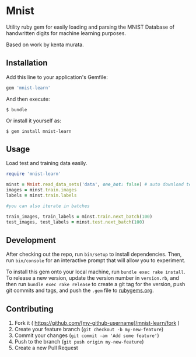# Mnist

Utility ruby gem for easily loading and parsing the MNIST Database of handwritten digits for machine learning purposes.

Based on work by kenta murata.

## Installation

Add this line to your application's Gemfile:

```ruby
gem 'mnist-learn'
```

And then execute:

    $ bundle

Or install it yourself as:

    $ gem install mnist-learn

## Usage

Load test and training data easily.

```ruby
require 'mnist-learn'

minst = Mnist.read_data_sets('data', one_hot: false) # auto download test and training archives and store them in /data
images = minst.train.images
labels = minst.train.labels

#you can also iterate in batches

train_images, train_labels = minst.train.next_batch(100)
test_images, test_labels = minst.test.next_batch(100)
```

## Development

After checking out the repo, run `bin/setup` to install dependencies. Then, run `bin/console` for an interactive prompt that will allow you to experiment.

To install this gem onto your local machine, run `bundle exec rake install`. To release a new version, update the version number in `version.rb`, and then run `bundle exec rake release` to create a git tag for the version, push git commits and tags, and push the `.gem` file to [rubygems.org](https://rubygems.org).

## Contributing

1. Fork it ( https://github.com/[my-github-username]/mnist-learn/fork )
2. Create your feature branch (`git checkout -b my-new-feature`)
3. Commit your changes (`git commit -am 'Add some feature'`)
4. Push to the branch (`git push origin my-new-feature`)
5. Create a new Pull Request
